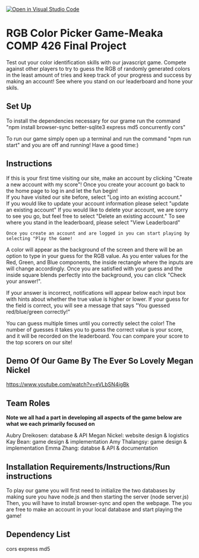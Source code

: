 [![Open in Visual Studio Code](https://classroom.github.com/assets/open-in-vscode-f059dc9a6f8d3a56e377f745f24479a46679e63a5d9fe6f495e02850cd0d8118.svg)](https://classroom.github.com/online_ide?assignment_repo_id=6341280&assignment_repo_type=AssignmentRepo)
# RGB Color Picker Game-Meaka COMP 426 Final Project

Test out your color identification skills with our javascript game. Compete against other players to try to guess the RGB of randomly generated colors in the least amount of tries and keep track of your progress and success by making an account! See where you stand on our leaderboard and hone your skils. 

## Set Up
To install the dependencies necessary for our grame run the command "npm install browser-sync better-sqlite3 express md5 concurrently cors"

To run our game simply open up a terminal and run the command "npm run start" and you are off and running! Have a good time:) 


## Instructions
If this is your first time visiting our site, make an account by clicking "Create a new account with my score"! 
    Once you create your account go back to the home page to log in and let the fun begin!   
    If you have visited our site before, select "Log into an existing account."  
    If you would like to update your account information please select "update an existing account" 
    If you would like to delete your account, we are sorry to see you go, but feel free to select "Delete an existing account." 
    To see where you stand in the leaderboard, please select "View Leaderboard"

    Once you create an account and are logged in you can start playing by selecting "Play the Game!

A color will appear as the background of the screen and there will be an option to type in your guess for the RGB value. As you enter values for the Red, Green, and Blue components, the inside rectangle where the inputs are will change accordingly. Once you are satisfied with your guess and the inside square blends perfectly into the background, you can click "Check your answer!".

If your answer is incorrect, notifications will appear below each input box with hints about whether the true value is higher or lower. If your guess for the field is correct, you will see a message that says "You guessed red/blue/green correctly!"

You can guess multiple times until you correctly select the color! The number of guesses it takes you to guess the correct value is your score, and it will be recorded on the leaderboard. You can compare your score to the top scorers on our site!

## Demo Of Our Game By The Ever So Lovely Megan Nickel

https://www.youtube.com/watch?v=eVLbSN4igBk 

## Team Roles

**Note we all had a part in developing all aspects of the game below are what we each primarily focused on**

Aubry Dreikosen: database & API
Megan Nickel: website design & logistics
Kay Bean: game design & implementation
Amy Thalangsy: game design & implementation
Emma Zhang: databse & API & documentation

 ## Installation Requirements/Instructions/Run instructions
 To play our game you will first need to initialize the two databases by making sure you have node.js and then starting the server (node server.js)
 Then, you will have to install browser-sync and open the webpage. The you are free to make an account in your local database and start playing the game!
 
 ## Dependency List
 cors
 express
 md5
 
 

